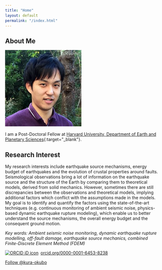 ```yaml
---
title: "Home"
layout: default
permalink: "/index.html"
---
```


## About Me

<img class="profile-picture" src="photos/okubo01.jpg">

I am a Post-Doctoral Fellow 
at [Harvard University, Department of Earth and Planetary Sciences](https://eps.harvard.edu){:target="_blank"}.

## Research Interest

My research interests include earthquake source mechanisms, energy budget of earthquakes and the evolution of crustal properties around faults.
Seismological observations bring a lot of information on the earthquake source and the structure of the Earth by comparing them to theoretical models, derived from solid mechanics. However, sometimes there are still discrepancies between the observations and theoretical models, implying additional factors which conflict with the assumptions made in the models. My goal is to identify and quantify the factors using the state-of-the-art techniques (e.g. continuous monitoring of ambient seismic noise, physics-based dynamic earthquake rupture modeling), which enable us to better understand the source mechanisms, the overall energy budget and the consequent ground motion.

_Key words: Ambient seismic noise monitoring, dynamic earthquake rupture modelling, off-fault damage, earthquake source mechanics, combined Finite-Discrete Element Method (FDEM)_

<div itemscope itemtype="https://schema.org/Person"><a itemprop="sameAs" content="https://orcid.org/0000-0001-6453-8238" href="https://orcid.org/0000-0001-6453-8238" target="orcid.widget" rel="noopener noreferrer" style="vertical-align:top;"><img src="https://orcid.org/sites/default/files/images/orcid_16x16.png" style="width:1em;margin-right:.5em;" alt="ORCID iD icon">orcid.org/0000-0001-6453-8238</a></div>

<a class="github-button" href="https://github.com/kura-okubo" data-size="large" aria-label="Follow @kura-okubo on GitHub">Follow @kura-okubo</a>

